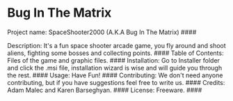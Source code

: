 # Bug In The Matrix ####
Project name: SpaceShooter2000 (A.K.A Bug In The Matrix) ####


Description: It's a fun space shooter arcade game, you fly around and shoot aliens, fighting some bosses and collecting points. ####
Table of Contents: Files of the game and graphic files. ####
Installation: Go to Installer folder and click the .msi file, installation wizard is wise and will guide you through the rest. ####
Usage: Have Fun! ####
Contributing: We don't need anyone contributing, but if you have suggestions feel free to write us. ####
Credits: Adam Malec and Karen Barseghyan. ####
License: Freeware. ####

